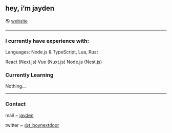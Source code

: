 ## hey, i’m jayden

🌎 [website](https://jae.quest)

---

### I currently have experience with: 
Languages: 
Node.js & TypeScript,
Lua,
Rust

React (Next.js)
Vue (Nuxt.js)
Node.js (Nest.js)


### Currently Learning
Nothing...

---

### Contact

mail ~ [jayden](mailto:jayden@jae.quest)  

twitter ~ [@t_boynextdoor](https://twitter.com/t_boynextdoor)  
